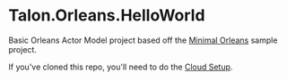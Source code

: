 # Talon.Orleans.HelloWorld
Basic Orleans Actor Model project based off the [Minimal Orleans](https://learn.microsoft.com/en-us/dotnet/orleans/tutorials-and-samples/tutorial-1) sample project.

If you've cloned this repo, you'll need to do the [Cloud Setup](CloudSetup.md).